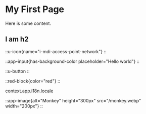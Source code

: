 # My First Page

Here is some content.

## I am h2

::u-icon{name="i-mdi-access-point-network"}
::

::app-input{has-background-color placeholder="Hello world"}
::

::u-button
::

::red-block{color="red"}
::

context.app.i18n.locale

::app-image{alt="Monkey" height="300px" src="/monkey.webp" width="200px"}
::
